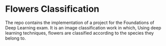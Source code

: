 # Flowers Classification

The repo contains the implementation of a project for the Foundations of Deep Learning exam. It is an image classification work in which, Using deep learning techniques, flowers are classified according to the species they belong to.
